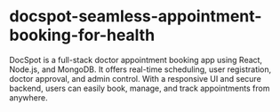 # docspot-seamless-appointment-booking-for-health
DocSpot is a full-stack doctor appointment booking app using React, Node.js, and MongoDB. It offers real-time scheduling, user registration, doctor approval, and admin control. With a responsive UI and secure backend, users can easily book, manage, and track appointments from anywhere.
